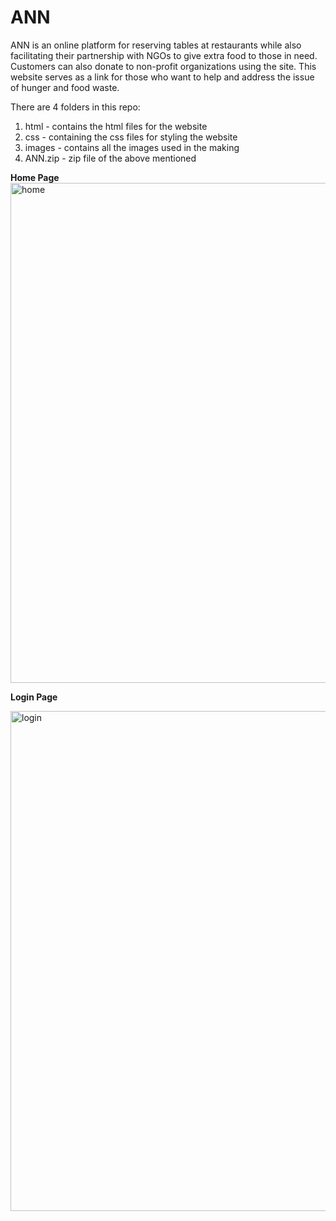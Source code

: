 # ANN

ANN is an online platform for reserving tables at restaurants while also facilitating their partnership with NGOs to give extra food to those in need. Customers can also donate to non-profit organizations using the site. This website serves as a link for those who want to help and address the issue of hunger and food waste.

There are 4 folders in this repo:
  1. html - contains the html files for the website
  2. css - containing the css files for styling the website
  3. images - contains all the images used in the making
  4. ANN.zip - zip file of the above mentioned


**Home Page**  
<img width="800" alt="home" src="https://user-images.githubusercontent.com/46835432/236502227-6db05861-150f-47d4-a25a-176341bcfbfa.png">
 
**Login Page**

<img width="800" alt="login" src="https://user-images.githubusercontent.com/46835432/236502458-dd6e7174-beff-461a-be70-38b56d61a3d3.png">
